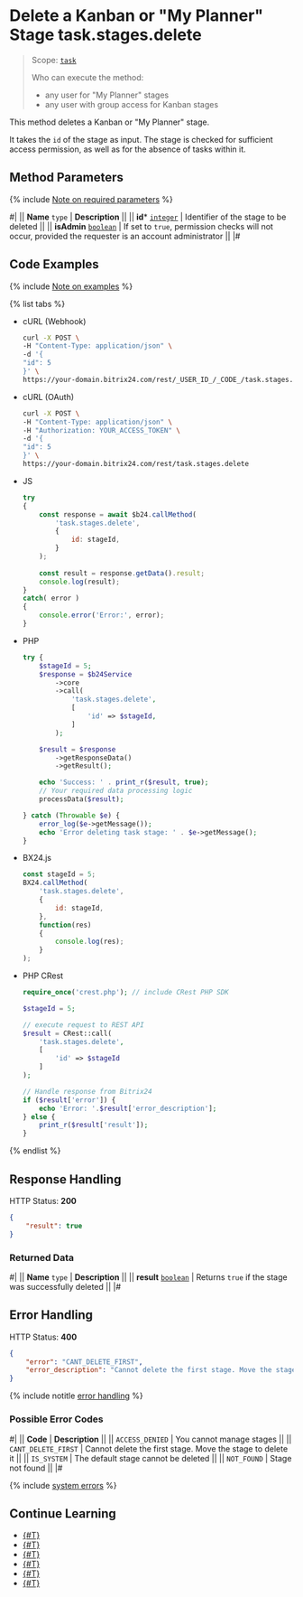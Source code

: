# Delete a Kanban or "My Planner" Stage task.stages.delete

> Scope: [`task`](../../scopes/permissions.md)
>
> Who can execute the method:
> - any user for "My Planner" stages
> - any user with group access for Kanban stages

This method deletes a Kanban or "My Planner" stage.

It takes the `id` of the stage as input. The stage is checked for sufficient access permission, as well as for the absence of tasks within it.

## Method Parameters

{% include [Note on required parameters](../../../_includes/required.md) %}

#|
|| **Name**
`type` | **Description** ||
|| **id***
[`integer`](../../data-types.md) | Identifier of the stage to be deleted ||
|| **isAdmin**
[`boolean`](../../data-types.md) | If set to `true`, permission checks will not occur, provided the requester is an account administrator ||
|#

## Code Examples

{% include [Note on examples](../../../_includes/examples.md) %}

{% list tabs %}

- cURL (Webhook)

    ```bash
    curl -X POST \
    -H "Content-Type: application/json" \
    -d '{
    "id": 5
    }' \
    https://your-domain.bitrix24.com/rest/_USER_ID_/_CODE_/task.stages.delete
    ```

- cURL (OAuth)

    ```bash
    curl -X POST \
    -H "Content-Type: application/json" \
    -H "Authorization: YOUR_ACCESS_TOKEN" \
    -d '{
    "id": 5
    }' \
    https://your-domain.bitrix24.com/rest/task.stages.delete
    ```

- JS

    ```js
    try
    {
    	const response = await $b24.callMethod(
    		'task.stages.delete',
    		{
    			id: stageId,
    		}
    	);
    	
    	const result = response.getData().result;
    	console.log(result);
    }
    catch( error )
    {
    	console.error('Error:', error);
    }
    ```

- PHP

    ```php
    try {
        $stageId = 5;
        $response = $b24Service
            ->core
            ->call(
                'task.stages.delete',
                [
                    'id' => $stageId,
                ]
            );
    
        $result = $response
            ->getResponseData()
            ->getResult();
    
        echo 'Success: ' . print_r($result, true);
        // Your required data processing logic
        processData($result);
    
    } catch (Throwable $e) {
        error_log($e->getMessage());
        echo 'Error deleting task stage: ' . $e->getMessage();
    }
    ```

- BX24.js

    ```js
    const stageId = 5;
    BX24.callMethod(
        'task.stages.delete',
        {
            id: stageId,
        },
        function(res)
        {
            console.log(res);
        }
    );
    ```

- PHP CRest

    ```php
    require_once('crest.php'); // include CRest PHP SDK

    $stageId = 5;

    // execute request to REST API
    $result = CRest::call(
        'task.stages.delete',
        [
            'id' => $stageId
        ]
    );

    // Handle response from Bitrix24
    if ($result['error']) {
        echo 'Error: '.$result['error_description'];
    } else {
        print_r($result['result']);
    }
    ```

{% endlist %}

## Response Handling

HTTP Status: **200**

```json
{
    "result": true
}
```

### Returned Data

#|
|| **Name**
`type` | **Description** ||
|| **result** 
[`boolean`](../../data-types.md) | Returns `true` if the stage was successfully deleted
||
|#

## Error Handling

HTTP Status: **400**

```json
{
    "error": "CANT_DELETE_FIRST",
    "error_description": "Cannot delete the first stage. Move the stage to delete it"
}
```

{% include notitle [error handling](../../../_includes/error-info.md) %}

### Possible Error Codes

#|
|| **Code** | **Description** ||
|| `ACCESS_DENIED` | You cannot manage stages ||
|| `CANT_DELETE_FIRST` | Cannot delete the first stage. Move the stage to delete it ||
|| `IS_SYSTEM` | The default stage cannot be deleted ||
|| `NOT_FOUND` | Stage not found ||
|#

{% include [system errors](../../../_includes/system-errors.md) %}

## Continue Learning 

- [{#T}](./index.md)
- [{#T}](./task-stages-add.md)
- [{#T}](./task-stages-update.md)
- [{#T}](./task-stages-get.md)
- [{#T}](./task-stages-can-move-task.md)
- [{#T}](./task-stages-move-task.md)